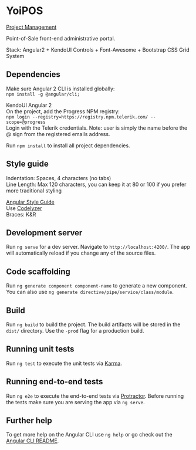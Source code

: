 # YoiPOS

[Project Management](https://trello.com/b/KZ2fog7X/administrative-portal-ui)

Point-of-Sale front-end administrative portal. 

Stack: 
Angular2 + KendoUI Controls + Font-Awesome + Bootstrap CSS Grid System

## Dependencies
Make sure Angular 2 CLI is installed globally:  
`npm install -g @angular/cli;`

KendoUI Angular 2  
On the project, add the Progress NPM registry:  
`npm login --registry=https://registry.npm.telerik.com/ --scope=@progress`  
Login with the Telerik credentials. Note: user is simply the name before the @ sign from the registered emails address.  

Run `npm install` to install all project dependencies.  

## Style guide
Indentation: Spaces, 4 characters (no tabs)  
Line Length: Max 120 characters, you can keep it at 80 or 100 if you prefer more traditional styling  

[Angular Style Guide](https://angular.io/styleguide)  
Use [Codelyzer](https://www.npmjs.com/package/codelyzer)  
Braces: K&R  

## Development server
Run `ng serve` for a dev server. Navigate to `http://localhost:4200/`. The app will automatically reload if you change any of the source files.

## Code scaffolding

Run `ng generate component component-name` to generate a new component. You can also use `ng generate directive/pipe/service/class/module`.

## Build

Run `ng build` to build the project. The build artifacts will be stored in the `dist/` directory. Use the `-prod` flag for a production build.

## Running unit tests

Run `ng test` to execute the unit tests via [Karma](https://karma-runner.github.io).

## Running end-to-end tests

Run `ng e2e` to execute the end-to-end tests via [Protractor](http://www.protractortest.org/).
Before running the tests make sure you are serving the app via `ng serve`.

## Further help

To get more help on the Angular CLI use `ng help` or go check out the [Angular CLI README](https://github.com/angular/angular-cli/blob/master/README.md).
